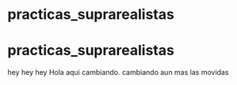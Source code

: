 # practicas_suprarealistas
# practicas_suprarealistas
hey hey hey
Hola aqui cambiando.
cambiando aun mas las movidas